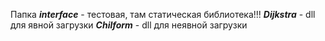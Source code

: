 Папка ***interface*** - тестовая, там статическая библиотека!!!
***Dijkstra*** - dll для явной загрузки
***Chilform*** - dll для неявной загрузки
